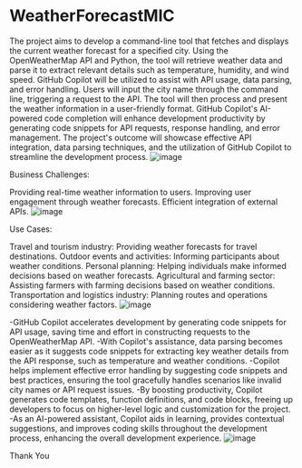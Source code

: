 # WeatherForecastMIC
The project aims to develop a command-line tool that fetches and displays the current weather forecast for a specified city. Using the OpenWeatherMap API and Python, the tool will retrieve weather data and parse it to extract relevant details such as temperature, humidity, and wind speed. GitHub Copilot will be utilized to assist with API usage, data parsing, and error handling. Users will input the city name through the command line, triggering a request to the API. The tool will then process and present the weather information in a user-friendly format. GitHub Copilot's AI-powered code completion will enhance development productivity by generating code snippets for API requests, response handling, and error management. The project's outcome will showcase effective API integration, data parsing techniques, and the utilization of GitHub Copilot to streamline the development process.
![image](https://github.com/Avi2099GIT/WeatherForecastMIC/assets/129614979/d42950b5-4702-4d55-8913-7a0414abbf49)

Business Challenges:

Providing real-time weather information to users.
Improving user engagement through weather forecasts.
Efficient integration of external APIs.
![image](https://github.com/Avi2099GIT/WeatherForecastMIC/assets/129614979/4d08314a-606b-486b-947d-f39828401075)



Use Cases:

Travel and tourism industry: Providing weather forecasts for travel destinations.
Outdoor events and activities: Informing participants about weather conditions.
Personal planning: Helping individuals make informed decisions based on weather forecasts.
Agricultural and farming sector: Assisting farmers with farming decisions based on weather conditions.
Transportation and logistics industry: Planning routes and operations considering weather factors.
![image](https://github.com/Avi2099GIT/WeatherForecastMIC/assets/129614979/713f4a19-a4d0-4728-bf51-5acc82d81ced)



-GitHub Copilot accelerates development by generating code snippets for API usage, saving time and effort in constructing requests to the OpenWeatherMap API.
-With Copilot's assistance, data parsing becomes easier as it suggests code snippets for extracting key weather details from the API response, such as temperature and weather conditions.
-Copilot helps implement effective error handling by suggesting code snippets and best practices, ensuring the tool gracefully handles scenarios like invalid city names or API request issues.
-By boosting productivity, Copilot generates code templates, function definitions, and code blocks, freeing up developers to focus on higher-level logic and customization for the project.
-As an AI-powered assistant, Copilot aids in learning, provides contextual suggestions, and improves coding skills throughout the development process, enhancing the overall development experience.
![image](https://github.com/Avi2099GIT/WeatherForecastMIC/assets/129614979/f2b7974d-9cfc-4ccf-8320-127c43f8e62c)


Thank You
